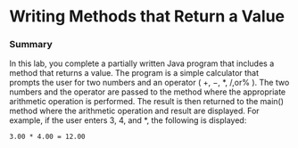 # Writing Methods that Return a Value

### Summary
In this lab, you complete a partially written Java program that includes a method that returns a value. 
The program is a simple calculator that prompts the user for two numbers and an operator ( +, −, *, /,or% ). 
The two numbers and the operator are passed to the method where the appropriate arithmetic operation is performed. 
The result is then returned to the main() method where the arithmetic operation and result are displayed. 
For example, if the user enters 3, 4, and *, the following is displayed:

```
3.00 * 4.00 = 12.00
```